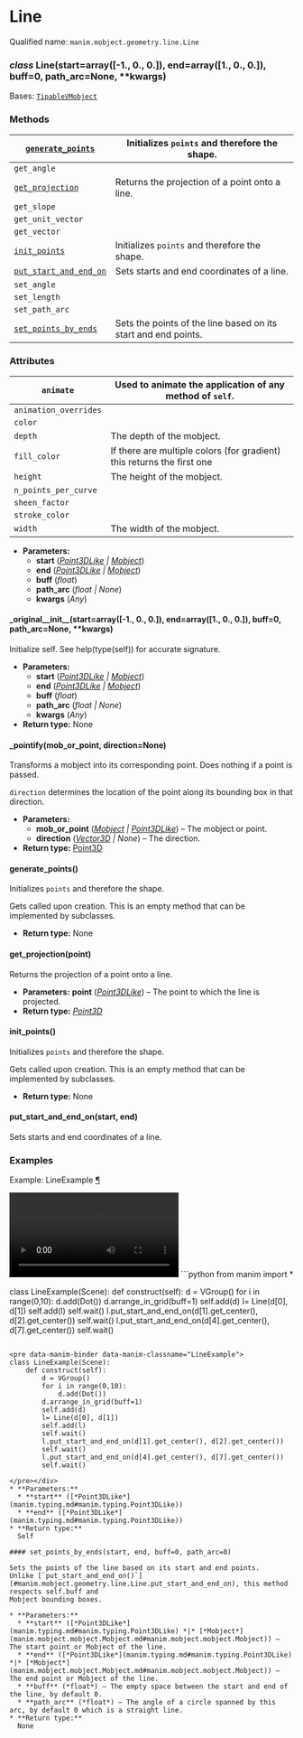 # Line

Qualified name: `manim.mobject.geometry.line.Line`

### *class* Line(start=array([-1., 0., 0.]), end=array([1., 0., 0.]), buff=0, path_arc=None, \*\*kwargs)

Bases: [`TipableVMobject`](manim.mobject.geometry.arc.TipableVMobject.md#manim.mobject.geometry.arc.TipableVMobject)

### Methods

| [`generate_points`](#manim.mobject.geometry.line.Line.generate_points)           | Initializes `points` and therefore the shape.                  |
|----------------------------------------------------------------------------------|----------------------------------------------------------------|
| `get_angle`                                                                      |                                                                |
| [`get_projection`](#manim.mobject.geometry.line.Line.get_projection)             | Returns the projection of a point onto a line.                 |
| `get_slope`                                                                      |                                                                |
| `get_unit_vector`                                                                |                                                                |
| `get_vector`                                                                     |                                                                |
| [`init_points`](#manim.mobject.geometry.line.Line.init_points)                   | Initializes `points` and therefore the shape.                  |
| [`put_start_and_end_on`](#manim.mobject.geometry.line.Line.put_start_and_end_on) | Sets starts and end coordinates of a line.                     |
| `set_angle`                                                                      |                                                                |
| `set_length`                                                                     |                                                                |
| `set_path_arc`                                                                   |                                                                |
| [`set_points_by_ends`](#manim.mobject.geometry.line.Line.set_points_by_ends)     | Sets the points of the line based on its start and end points. |

### Attributes

| `animate`             | Used to animate the application of any method of `self`.               |
|-----------------------|------------------------------------------------------------------------|
| `animation_overrides` |                                                                        |
| `color`               |                                                                        |
| `depth`               | The depth of the mobject.                                              |
| `fill_color`          | If there are multiple colors (for gradient) this returns the first one |
| `height`              | The height of the mobject.                                             |
| `n_points_per_curve`  |                                                                        |
| `sheen_factor`        |                                                                        |
| `stroke_color`        |                                                                        |
| `width`               | The width of the mobject.                                              |
* **Parameters:**
  * **start** ([*Point3DLike*](manim.typing.md#manim.typing.Point3DLike) *|* [*Mobject*](manim.mobject.mobject.Mobject.md#manim.mobject.mobject.Mobject))
  * **end** ([*Point3DLike*](manim.typing.md#manim.typing.Point3DLike) *|* [*Mobject*](manim.mobject.mobject.Mobject.md#manim.mobject.mobject.Mobject))
  * **buff** (*float*)
  * **path_arc** (*float* *|* *None*)
  * **kwargs** (*Any*)

#### \_original_\_init_\_(start=array([-1., 0., 0.]), end=array([1., 0., 0.]), buff=0, path_arc=None, \*\*kwargs)

Initialize self.  See help(type(self)) for accurate signature.

* **Parameters:**
  * **start** ([*Point3DLike*](manim.typing.md#manim.typing.Point3DLike) *|* [*Mobject*](manim.mobject.mobject.Mobject.md#manim.mobject.mobject.Mobject))
  * **end** ([*Point3DLike*](manim.typing.md#manim.typing.Point3DLike) *|* [*Mobject*](manim.mobject.mobject.Mobject.md#manim.mobject.mobject.Mobject))
  * **buff** (*float*)
  * **path_arc** (*float* *|* *None*)
  * **kwargs** (*Any*)
* **Return type:**
  None

#### \_pointify(mob_or_point, direction=None)

Transforms a mobject into its corresponding point. Does nothing if a point is passed.

`direction` determines the location of the point along its bounding box in that direction.

* **Parameters:**
  * **mob_or_point** ([*Mobject*](manim.mobject.mobject.Mobject.md#manim.mobject.mobject.Mobject) *|* [*Point3DLike*](manim.typing.md#manim.typing.Point3DLike)) – The mobject or point.
  * **direction** ([*Vector3D*](manim.typing.md#manim.typing.Vector3D) *|* *None*) – The direction.
* **Return type:**
  [Point3D](manim.typing.md#manim.typing.Point3D)

#### generate_points()

Initializes `points` and therefore the shape.

Gets called upon creation. This is an empty method that can be implemented by
subclasses.

* **Return type:**
  None

#### get_projection(point)

Returns the projection of a point onto a line.

* **Parameters:**
  **point** ([*Point3DLike*](manim.typing.md#manim.typing.Point3DLike)) – The point to which the line is projected.
* **Return type:**
  [*Point3D*](manim.typing.md#manim.typing.Point3D)

#### init_points()

Initializes `points` and therefore the shape.

Gets called upon creation. This is an empty method that can be implemented by
subclasses.

* **Return type:**
  None

#### put_start_and_end_on(start, end)

Sets starts and end coordinates of a line.

### Examples

<div id="lineexample" class="admonition admonition-manim-example">
<p class="admonition-title">Example: LineExample <a class="headerlink" href="#lineexample">¶</a></p><video
    class="manim-video"
    controls
    loop
    autoplay
    src="./LineExample-1.mp4">
</video>
```python
from manim import *

class LineExample(Scene):
    def construct(self):
        d = VGroup()
        for i in range(0,10):
            d.add(Dot())
        d.arrange_in_grid(buff=1)
        self.add(d)
        l= Line(d[0], d[1])
        self.add(l)
        self.wait()
        l.put_start_and_end_on(d[1].get_center(), d[2].get_center())
        self.wait()
        l.put_start_and_end_on(d[4].get_center(), d[7].get_center())
        self.wait()
```

<pre data-manim-binder data-manim-classname="LineExample">
class LineExample(Scene):
    def construct(self):
        d = VGroup()
        for i in range(0,10):
            d.add(Dot())
        d.arrange_in_grid(buff=1)
        self.add(d)
        l= Line(d[0], d[1])
        self.add(l)
        self.wait()
        l.put_start_and_end_on(d[1].get_center(), d[2].get_center())
        self.wait()
        l.put_start_and_end_on(d[4].get_center(), d[7].get_center())
        self.wait()

</pre></div>
* **Parameters:**
  * **start** ([*Point3DLike*](manim.typing.md#manim.typing.Point3DLike))
  * **end** ([*Point3DLike*](manim.typing.md#manim.typing.Point3DLike))
* **Return type:**
  Self

#### set_points_by_ends(start, end, buff=0, path_arc=0)

Sets the points of the line based on its start and end points.
Unlike [`put_start_and_end_on()`](#manim.mobject.geometry.line.Line.put_start_and_end_on), this method respects self.buff and
Mobject bounding boxes.

* **Parameters:**
  * **start** ([*Point3DLike*](manim.typing.md#manim.typing.Point3DLike) *|* [*Mobject*](manim.mobject.mobject.Mobject.md#manim.mobject.mobject.Mobject)) – The start point or Mobject of the line.
  * **end** ([*Point3DLike*](manim.typing.md#manim.typing.Point3DLike) *|* [*Mobject*](manim.mobject.mobject.Mobject.md#manim.mobject.mobject.Mobject)) – The end point or Mobject of the line.
  * **buff** (*float*) – The empty space between the start and end of the line, by default 0.
  * **path_arc** (*float*) – The angle of a circle spanned by this arc, by default 0 which is a straight line.
* **Return type:**
  None
